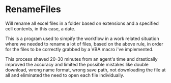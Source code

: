 # RenameFiles

Will rename all excel files in a folder based on extensions and a specified cell contents, in this case, a date. 

This is a program used to simpify the workflow in a work related situation where we needed to rename a lot of files, based on the above rule, in order for the files to be correctly grabbed by a VBA macro i've implemented. 

This process shaved 20-30 minutes from an agent's time and drastically improved the accuracy and limited the possible mistakes like double download, wrong name format, wrong save path, not downloading the file at all and eliminated the need to open each file individually. 
